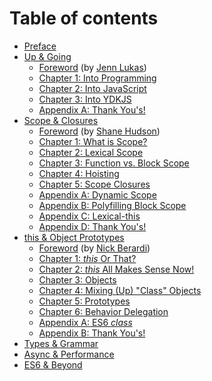 # Table of contents

* [Preface](preface.md)
* [Up & Going](up&going/README.md)
  * [Foreword](up&going/foreword.md) (by [Jenn Lukas](http://jennlukas.com))
  * [Chapter 1: Into Programming](up&going/ch1.md)
  * [Chapter 2: Into JavaScript](up&going/ch2.md)
  * [Chapter 3: Into YDKJS](up&going/ch3.md)
  * [Appendix A: Thank You's!](up&going/apA.md)
* [Scope & Closures](scope&closures/README.md)
  * [Foreword](https://shanehudson.net/2014/06/03/foreword-dont-know-js/) (by [Shane Hudson](https://github.com/shanehudson))
  * [Chapter 1: What is Scope?](scope&closures/ch1.md)
  * [Chapter 2: Lexical Scope](scope&closures/ch2.md)
  * [Chapter 3: Function vs. Block Scope](scope&closures/ch3.md)
  * [Chapter 4: Hoisting](scope&closures/ch4.md)
  * [Chapter 5: Scope Closures](scope&closures/ch5.md)
  * [Appendix A: Dynamic Scope](scope&closures/apA.md)
  * [Appendix B: Polyfilling Block Scope](scope&closures/apB.md)
  * [Appendix C: Lexical-this](scope&closures/apC.md)
  * [Appendix D: Thank You's!](scope&closures/apD.md)
* [this & Object Prototypes](this&object-prototypes/README.md)
  * [Foreword](this&object-prototypes/foreword.md) (by [Nick Berardi](https://github.com/nberardi))
  * [Chapter 1: *this* Or That?](this&object-prototypes/ch1.md)
  * [Chapter 2: *this* All Makes Sense Now!](this&object-prototypes/ch2.md)
  * [Chapter 3: Objects](this&object-prototypes/ch3.md)
  * [Chapter 4: Mixing (Up) "Class" Objects](this&object-prototypes/ch4.md)
  * [Chapter 5: Prototypes](this&object-prototypes/ch5.md)
  * [Chapter 6: Behavior Delegation](this&object-prototypes/ch6.md)
  * [Appendix A: ES6 *class*](this&object-prototypes/apA.md)
  * [Appendix B: Thank You's!](this&object-prototypes/apB.md)
* [Types & Grammar](types&grammar/README.md)
* [Async & Performance](async&performance/README.md)
* [ES6 & Beyond](es6&beyond/README.md)


